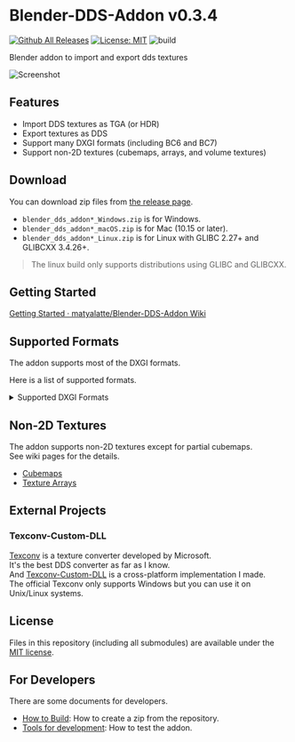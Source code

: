 # Blender-DDS-Addon v0.3.4

[![Github All Releases](https://img.shields.io/github/downloads/matyalatte/Blender-DDS-Addon/total.svg)]()
[![License: MIT](https://img.shields.io/badge/License-MIT-yellow.svg)](https://opensource.org/licenses/MIT)
![build](https://github.com/matyalatte/Blender-DDS-Addon/actions/workflows/build.yml/badge.svg)

Blender addon to import and export dds textures  
  
![Screenshot](https://user-images.githubusercontent.com/69258547/194742234-9021612e-a49e-4b92-a92c-234678b7a298.png)  

## Features

- Import DDS textures as TGA (or HDR)
- Export textures as DDS
- Support many DXGI formats (including BC6 and BC7)
- Support non-2D textures (cubemaps, arrays, and volume textures)

## Download

You can download zip files from [the release page](https://github.com/matyalatte/Blender-DDS-Addon/releases).  

-   `blender_dds_addon*_Windows.zip` is for Windows.
-   `blender_dds_addon*_macOS.zip` is for Mac (10.15 or later).
-   `blender_dds_addon*_Linux.zip` is for Linux with GLIBC 2.27+ and GLIBCXX 3.4.26+.

> The linux build only supports distributions using GLIBC and GLIBCXX.  

## Getting Started

[Getting Started · matyalatte/Blender-DDS-Addon Wiki](https://github.com/matyalatte/Blender-DDS-Addon/wiki/Getting-Started)

## Supported Formats

The addon supports most of the DXGI formats.  
  
Here is a list of supported formats.  

<details>
<summary>Supported DXGI Formats</summary>

* BC1_UNORM
* BC1_UNORM_SRGB
* BC2_UNORM
* BC2_UNORM_SRGB
* BC3_UNORM
* BC3_UNORM_SRGB
* BC4_UNORM
* BC4_SNORM
* BC5_UNORM
* BC5_SNORM
* BC6H_UF16
* BC6H_SF16
* BC7_UNORM
* BC7_UNORM_SRGB
* R32G32B32A32_FLOAT
* R32G32B32A32_UINT
* R32G32B32A32_SINT
* R32G32B32_FLOAT
* R32G32B32_UINT
* R32G32B32_SINT
* R16G16B16A16_FLOAT
* R16G16B16A16_UNORM
* R16G16B16A16_UINT
* R16G16B16A16_SNORM
* R16G16B16A16_SINT
* R32G32_FLOAT
* R32G32_UINT
* R32G32_SINT
* D32_FLOAT_S8X24_UINT
* R10G10B10A2_UNORM
* R10G10B10A2_UINT
* R11G11B10_FLOAT
* R8G8B8A8_UNORM
* R8G8B8A8_UNORM_SRGB
* R8G8B8A8_UINT
* R8G8B8A8_SNORM
* R8G8B8A8_SINT
* R16G16_FLOAT
* R16G16_UNORM
* R16G16_UINT
* R16G16_SNORM
* R16G16_SINT
* D32_FLOAT
* R32_FLOAT
* R32_UINT
* R32_SINT
* D24_UNORM_S8_UINT
* R8G8_UNORM
* R8G8_UINT
* R8G8_SNORM
* R8G8_SINT
* R16_FLOAT
* D16_UNORM
* R16_UNORM
* R16_UINT
* R16_SNORM
* R16_SINT
* R8_UNORM
* R8_UINT
* R8_SNORM
* R8_SINT
* A8_UNORM
* R1_UNORM
* R9G9B9E5_SHAREDEXP
* R8G8_B8G8_UNORM
* G8R8_G8B8_UNORM
* B5G6R5_UNORM
* B5G5R5A1_UNORM
* B8G8R8A8_UNORM
* B8G8R8X8_UNORM
* R10G10B10_XR_BIAS_A2_UNORM
* B8G8R8A8_UNORM_SRGB
* B8G8R8X8_UNORM_SRGB
* B4G4R4A4_UNORM

</details>

## Non-2D Textures
The addon supports non-2D textures except for partial cubemaps.  
See wiki pages for the details.  

- [Cubemaps](https://github.com/matyalatte/Blender-DDS-Addon/wiki/Cubemaps)  
- [Texture Arrays](https://github.com/matyalatte/Blender-DDS-Addon/wiki/Texture-Arrays)  

## External Projects

### Texconv-Custom-DLL

[Texconv](https://github.com/microsoft/DirectXTex/wiki/Texconv)
is a texture converter developed by Microsoft.  
It's the best DDS converter as far as I know.  
And [Texconv-Custom-DLL](https://github.com/matyalatte/Texconv-Custom-DLL) is a cross-platform implementation I made.  
The official Texconv only supports Windows but you can use it on Unix/Linux systems.  

## License

Files in this repository (including all submodules) are available under the [MIT license](../LICENSE).

## For Developers

There are some documents for developers.

- [How to Build](./How-To-Build.md): How to create a zip from the repository.
- [Tools for development](./For-Dev.md): How to test the addon.
